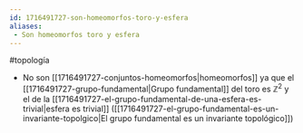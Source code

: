 ```yaml
---
id: 1716491727-son-homeomorfos-toro-y-esfera
aliases:
 - Son homeomorfos toro y esfera
---
```


#topología 

- No son [[1716491727-conjuntos-homeomorfos|homeomorfos]] ya que el [[1716491727-grupo-fundamental|Grupo fundamental]] del toro es $\mathbb{Z}^2$ y el de la [[1716491727-el-grupo-fundamental-de-una-esfera-es-trivial|esfera es trivial]] ([[1716491727-el-grupo-fundamental-es-un-invariante-topolgico|El grupo fundamental es un invariante topológico]])